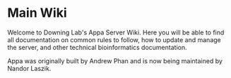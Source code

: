 # Main Wiki

Welcome to Downing Lab's Appa Server Wiki. Here you will be able to find all documentation on common rules to follow, how to update and manage the server, and other technical bioinformatics documentation.

Appa was originally built by Andrew Phan and is now being maintained by Nandor Laszik.
